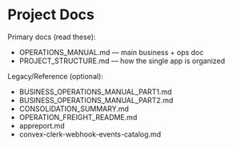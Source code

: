 # Project Docs

Primary docs (read these):
- OPERATIONS_MANUAL.md — main business + ops doc
- PROJECT_STRUCTURE.md — how the single app is organized

Legacy/Reference (optional):
- BUSINESS_OPERATIONS_MANUAL_PART1.md
- BUSINESS_OPERATIONS_MANUAL_PART2.md
- CONSOLIDATION_SUMMARY.md
- OPERATION_FREIGHT_README.md
- appreport.md
- convex-clerk-webhook-events-catalog.md
